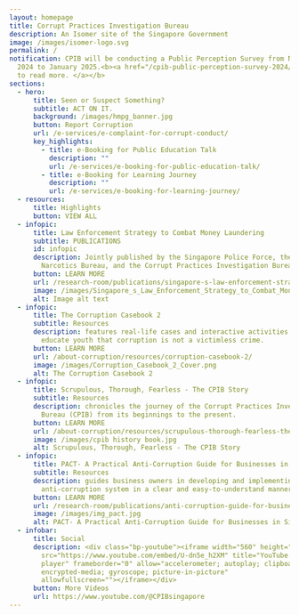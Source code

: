 ```yaml
---
layout: homepage
title: Corrupt Practices Investigation Bureau
description: An Isomer site of the Singapore Government
image: /images/isomer-logo.svg
permalink: /
notification: CPIB will be conducting a Public Perception Survey from November
  2024 to January 2025.<b><a href="/cpib-public-perception-survey-2024/"> Click
  to read more. </a></b>
sections:
  - hero:
      title: Seen or Suspect Something?
      subtitle: ACT ON IT.
      background: /images/hmpg_banner.jpg
      button: Report Corruption
      url: /e-services/e-complaint-for-corrupt-conduct/
      key_highlights:
        - title: e-Booking for Public Education Talk
          description: ""
          url: /e-services/e-booking-for-public-education-talk/
        - title: e-Booking for Learning Journey
          description: ""
          url: /e-services/e-booking-for-learning-journey/
  - resources:
      title: Highlights
      button: VIEW ALL
  - infopic:
      title: Law Enforcement Strategy to Combat Money Laundering
      subtitle: PUBLICATIONS
      id: infopic
      description: Jointly published by the Singapore Police Force, the Central
        Narcotics Bureau, and the Corrupt Practices Investigation Bureau.
      button: LEARN MORE
      url: /research-room/publications/singapore-s-law-enforcement-strategy-to-combat-money-laundering/
      image: /images/Singapore_s_Law_Enforcement_Strategy_to_Combat_Money_Laundering_2024_cover.png
      alt: Image alt text
  - infopic:
      title: The Corruption Casebook 2
      subtitle: Resources
      description: features real-life cases and interactive activities which aim to
        educate youth that corruption is not a victimless crime.
      button: LEARN MORE
      url: /about-corruption/resources/corruption-casebook-2/
      image: /images/Corruption_Casebook_2_Cover.png
      alt: The Corruption Casebook 2
  - infopic:
      title: Scrupulous, Thorough, Fearless - The CPIB Story
      subtitle: Resources
      description: chronicles the journey of the Corrupt Practices Investigation
        Bureau (CPIB) from its beginnings to the present.
      button: LEARN MORE
      url: /about-corruption/resources/scrupulous-thorough-fearless-the-cpib-story/
      image: /images/cpib history book.jpg
      alt: Scrupulous, Thorough, Fearless - The CPIB Story
  - infopic:
      title: PACT- A Practical Anti-Corruption Guide for Businesses in Singapore
      subtitle: Resources
      description: guides business owners in developing and implementing an
        anti-corruption system in a clear and easy-to-understand manner.
      button: LEARN MORE
      url: /research-room/publications/anti-corruption-guide-for-businesses/
      image: /images/img_pact.jpg
      alt: PACT- A Practical Anti-Corruption Guide for Businesses in Singapore
  - infobar:
      title: Social
      description: <div class="bp-youtube"><iframe width="560" height="315"
        src="https://www.youtube.com/embed/U-dn5e_h2XM" title="YouTube video
        player" frameborder="0" allow="accelerometer; autoplay; clipboard-write;
        encrypted-media; gyroscope; picture-in-picture"
        allowfullscreen=""></iframe></div>
      button: More Videos
      url: https://www.youtube.com/@CPIBsingapore
---
```

